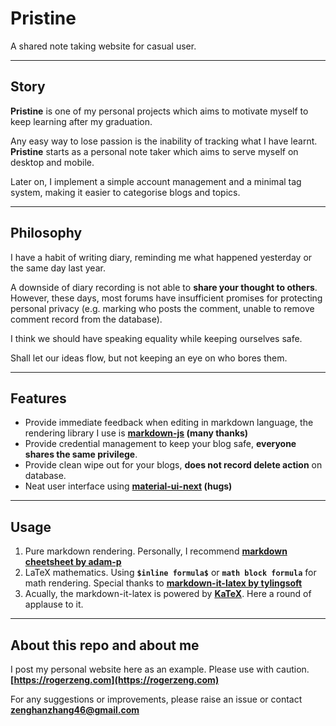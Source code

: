 # Pristine
A shared note taking website for casual user.

---
## Story
**Pristine** is one of my personal projects which aims to motivate myself to keep learning after my graduation.

Any easy way to lose passion is the inability of tracking what I have learnt. **Pristine** starts as a personal note taker which aims to serve myself on desktop and mobile.

Later on, I implement a simple account management and a minimal tag system, making it easier to categorise blogs and topics.

---
## Philosophy
I have a habit of writing diary, reminding me what happened yesterday or the same day last year.

A downside of diary recording is not able to **share your thought to others**. However, these days, most forums have insufficient promises for protecting personal privacy (e.g. marking who posts the comment, unable to remove comment record from the database).

I think we should have speaking equality while keeping ourselves safe.

Shall let our ideas flow, but not keeping an eye on who bores them.

---
## Features
- Provide immediate feedback when editing in markdown language, the rendering library I use is **[markdown-js](https://github.com/evilstreak/markdown-js) (many thanks)** 
- Provide credential management to keep your blog safe, **everyone shares the same privilege**.
- Provide clean wipe out for your blogs, **does not record delete action** on database.
- Neat user interface using **[material-ui-next](https://material-ui-next.com/) (hugs)**

---
## Usage
1. Pure markdown rendering. Personally, I recommend **[markdown cheetsheet by adam-p](https://github.com/adam-p/markdown-here/wiki/Markdown-Cheatsheet)**
2. LaTeX mathematics. Using **`$inline formula$`** or **```math block formula```** for math rendering. Special thanks to **[markdown-it-latex by tylingsoft](https://github.com/tylingsoft/markdown-it-latex)**
3. Acually, the markdown-it-latex is powered by **[KaTeX](https://github.com/Khan/KaTeX)**. Here a round of applause to it.

---
## About this repo and about me
I post my personal website here as an example. Please use with caution. **[https://rogerzeng.com](https://rogerzeng.com)**

For any suggestions or improvements, please raise an issue or contact **[zenghanzhang46@gmail.com](mailto://zenghanzhang46@gmail.com)**
